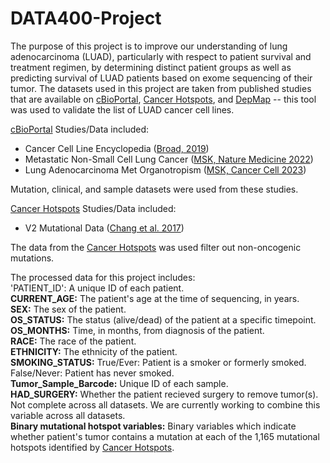 # DATA400-Project

The purpose of this project is to improve our understanding of lung adenocarcinoma (LUAD), particularly with respect to patient survival and treatment regimen, by determining distinct patient groups as well as predicting survival of LUAD patients based on exome sequencing of their tumor. The datasets used in this project are taken from published studies that are available on [cBioPortal](https://www.cbioportal.org/), [Cancer Hotspots](https://www.cancerhotspots.org/#/home), and [DepMap](https://depmap.org/portal/home/#/) -- this tool was used to validate the list of LUAD cancer cell lines.

[cBioPortal](https://www.cbioportal.org/) Studies/Data included:
* Cancer Cell Line Encyclopedia ([Broad, 2019](https://pubmed.ncbi.nlm.nih.gov/31068700/))
* Metastatic Non-Small Cell Lung Cancer ([MSK, Nature Medicine 2022](https://pubmed.ncbi.nlm.nih.gov/36357680/))
* Lung Adenocarcinoma Met Organotropism ([MSK, Cancer Cell 2023](https://pubmed.ncbi.nlm.nih.gov/37084736/))

Mutation, clinical, and sample datasets were used from these studies.

[Cancer Hotspots](https://www.cancerhotspots.org/#/home) Studies/Data included:
* V2 Mutational Data ([Chang et al. 2017](https://pubmed.ncbi.nlm.nih.gov/29247016/))

The data from the [Cancer Hotspots](https://www.cancerhotspots.org/#/home) was used filter out non-oncogenic mutations. 

The processed data for this project includes:   
'PATIENT_ID': A unique ID of each patient.   
**CURRENT_AGE:** The patient's age at the time of sequencing, in years.   
**SEX:** The sex of the patient.   
**OS_STATUS:** The status (alive/dead) of the patient at a specific timepoint.  
**OS_MONTHS:**  Time, in months, from diagnosis of the patient.  
**RACE:** The race of the patient.  
**ETHNICITY:** The ethnicity of the patient.  
**SMOKING_STATUS:** True/Ever: Patient is a smoker or formerly smoked. False/Never: Patient has never smoked.  
**Tumor_Sample_Barcode:** Unique ID of each sample.  
**HAD_SURGERY:** Whether the patient recieved surgery to remove tumor(s). Not complete across all datasets. We are currently working to combine this variable across all datasets.  
**Binary mutational hotspot variables:** Binary variables which indicate whether patient's tumor contains a mutation at each of the 1,165 mutational hotspots identified by [Cancer Hotspots](https://www.cancerhotspots.org/#/home).

